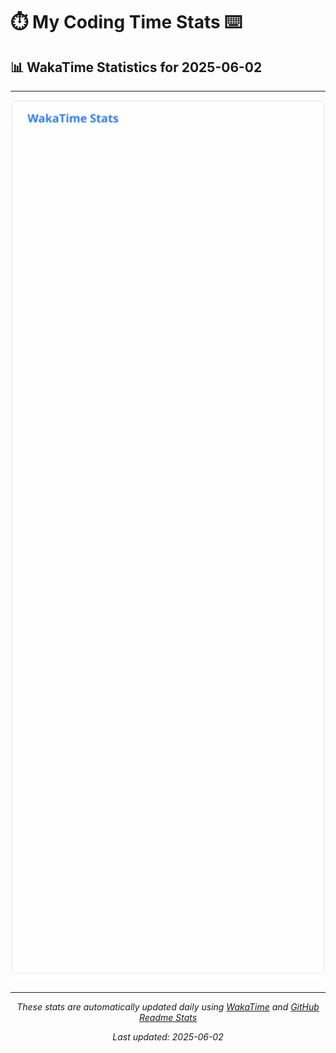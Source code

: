 # ⏱️ My Coding Time Stats ⌨️

## 📊 WakaTime Statistics for 2025-06-02

---

<div align="center">

<img src="./images/wakatime-stats-2025-06-02.svg" alt="WakaTime Stats" width="500">

</div>

---

<div align="center">

*These stats are automatically updated daily using [WakaTime](https://wakatime.com) and [GitHub Readme Stats](https://github.com/anuraghazra/github-readme-stats)*

*Last updated: 2025-06-02*
</div>
